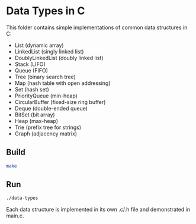 # Data Types in C


This folder contains simple implementations of common data structures in C:

- List (dynamic array)
- LinkedList (singly linked list)
- DoublyLinkedList (doubly linked list)
- Stack (LIFO)
- Queue (FIFO)
- Tree (binary search tree)
- Map (hash table with open addressing)
- Set (hash set)
- PriorityQueue (min-heap)
- CircularBuffer (fixed-size ring buffer)
- Deque (double-ended queue)
- BitSet (bit array)
- Heap (max-heap)
- Trie (prefix tree for strings)
- Graph (adjacency matrix)

## Build

```sh
make
```

## Run

```sh
./data-types
```

Each data structure is implemented in its own .c/.h file and demonstrated in main.c.
